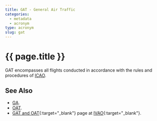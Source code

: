 ```yaml
---
title: GAT - General Air Traffic
categories:
  - metadata
  - acronym
type: acronym
slug: gat
---
```

# {{ page.title }}

GAT encompasses all flights conducted in accordance with the rules
and procedures of [ICAO][icao].

## See Also

* [GA][ga].
* [OAT][oat].
* [GAT and OAT][gatoatIVAO]{:target="_blank"} page at [IVAO][ivao]{:target="_blank"}.

[ga]: <{{ "/references/acronym/ga.html" | prepend: site.baseurl | prepend: site.url }}> "GAT"
[oat]: <{{ "/references/acronym/oat.html" | prepend: site.baseurl | prepend: site.url }}> "GAT"
[gatoatIVAO]: <https://www.ivao.aero/specops/gat-oat.asp> "GAT and OAT - IVAO"
[ivao]: <https://www.ivao.aero/> "IVAO"
[icao]: <http://www.icao.int> "ICAO"

